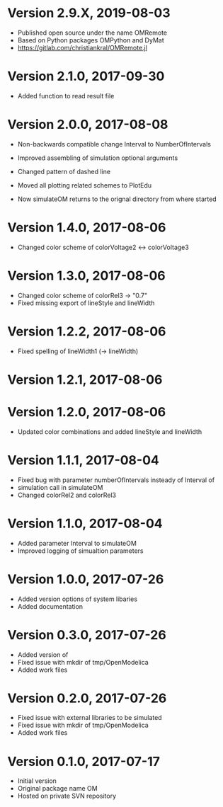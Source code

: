 # Version 2.9.X, 2019-08-03

- Published open source under the name OMRemote
- Based on Python packages OMPython and DyMat
- https://gitlab.com/christiankral/OMRemote.jl

# Version 2.1.0, 2017-09-30

- Added function to read result file

# Version 2.0.0, 2017-08-08

- Non-backwards compatible change Interval to NumberOfIntervals
- Improved assembling of simulation optional arguments
- Changed pattern of dashed line
- Moved all plotting related schemes to PlotEdu

- Now simulateOM returns to the orignal directory from where started

# Version 1.4.0, 2017-08-06

- Changed color scheme of colorVoltage2 <-> colorVoltage3

# Version 1.3.0, 2017-08-06

- Changed color scheme of colorRel3 -> "0.7"
- Fixed missing export of lineStyle and lineWidth

# Version 1.2.2, 2017-08-06

- Fixed spelling of lineWidth1 (-> lineWidth)

# Version 1.2.1, 2017-08-06

# Version 1.2.0, 2017-08-06

- Updated color combinations and added lineStyle and lineWidth

# Version 1.1.1, 2017-08-04

- Fixed bug with parameter numberOfIntervals insteady of Interval of
-   simulation call in simulateOM
- Changed colorRel2 and colorRel3

# Version 1.1.0, 2017-08-04

- Added parameter Interval to simulateOM
- Improved logging of simualtion parameters

# Version 1.0.0, 2017-07-26

- Added version options of system libaries
- Added documentation

# Version 0.3.0, 2017-07-26

- Added version of
- Fixed issue with mkdir of tmp/OpenModelica
- Added work files

# Version 0.2.0, 2017-07-26

- Fixed issue with external libraries to be simulated
- Fixed issue with mkdir of tmp/OpenModelica
- Added work files

# Version 0.1.0, 2017-07-17

- Initial version
- Original package name OM
- Hosted on private SVN repository
